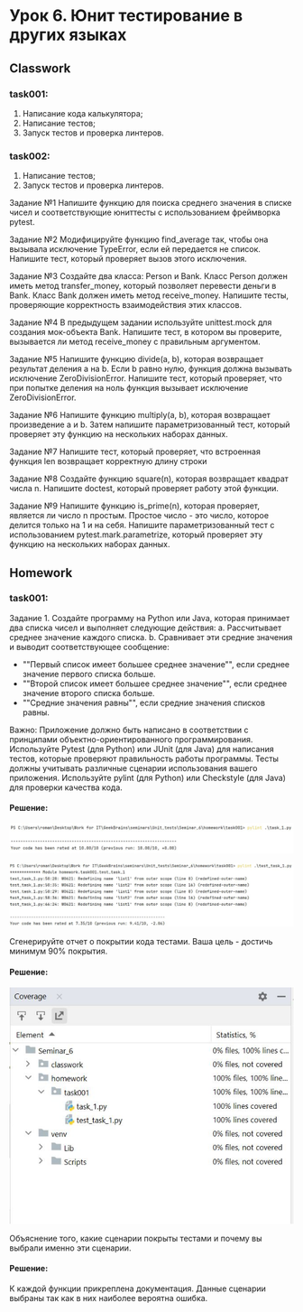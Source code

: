 # Урок 6. Юнит тестирование в других языках

## Classwork

### task001:

1. Написание кода калькулятора;
2. Написание тестов;
3. Запуск тестов и проверка линтеров.

### task002:

1. Написание тестов;
2. Запуск тестов и проверка линтеров.

Задание №1
Напишите функцию для поиска среднего значения в списке чисел и соответствующие юниттесты с использованием фреймворка
pytest.

Задание №2
Модифицируйте функцию find_average так, чтобы она вызывала исключение TypeError, если
ей передается не список.
Напишите тест, который проверяет вызов этого исключения.

Задание №3
Создайте два класса: Person и Bank. Класс Person должен иметь метод transfer_money,
который позволяет перевести деньги в Bank. Класс Bank должен иметь метод
receive_money.
Напишите тесты, проверяющие корректность взаимодействия этих классов.

Задание №4
В предыдущем задании используйте unittest.mock для создания мок-объекта Bank.
Напишите тест, в котором вы проверите, вызывается ли метод receive_money с правильным
аргументом.

Задание №5
Напишите функцию divide(a, b), которая возвращает результат деления a на b. Если b равно нулю, функция
должна вызывать исключение ZeroDivisionError.
Напишите тест, который проверяет, что при попытке деления на ноль функция вызывает исключение
ZeroDivisionError.

Задание №6
Напишите функцию multiply(a, b), которая возвращает произведение a и b.
Затем напишите параметризованный тест, который проверяет эту функцию на нескольких наборах данных.

Задание №7
Напишите тест, который проверяет, что встроенная функция len возвращает корректную
длину строки

Задание №8
Создайте функцию square(n), которая возвращает квадрат числа n.
Напишите doctest, который проверяет работу этой функции.

Задание №9
Напишите функцию is_prime(n), которая проверяет, является ли число n простым.
Простое число - это число, которое делится только на 1 и на себя. Напишите
параметризованный тест с использованием pytest.mark.parametrize, который
проверяет эту функцию на нескольких наборах данных.

## Homework

### task001:

Задание 1. Создайте программу на Python или Java, которая принимает два списка чисел и выполняет следующие действия:
a. Рассчитывает среднее значение каждого списка.
b. Сравнивает эти средние значения и выводит соответствующее сообщение:

- ""Первый список имеет большее среднее значение"", если среднее значение первого списка больше.
- ""Второй список имеет большее среднее значение"", если среднее значение второго списка больше.
- ""Средние значения равны"", если средние значения списков равны.

Важно:
Приложение должно быть написано в соответствии с принципами объектно-ориентированного программирования.
Используйте Pytest (для Python) или JUnit (для Java) для написания тестов, которые проверяют правильность работы
программы. Тесты должны учитывать различные сценарии использования вашего приложения.
Используйте pylint (для Python) или Checkstyle (для Java) для проверки качества кода.

#### Решение:

![1](homework/pylint_1.JPG)

![2](homework/pylint_2.JPG)

Сгенерируйте отчет о покрытии кода тестами. Ваша цель - достичь минимум 90% покрытия.

#### Решение:

![1](homework/coverage.JPG)

Объяснение того, какие сценарии покрыты тестами и почему вы выбрали именно эти сценарии.

#### Решение:

К каждой функции прикреплена документация. Данные сценарии выбраны так как в них наиболее вероятна ошибка.